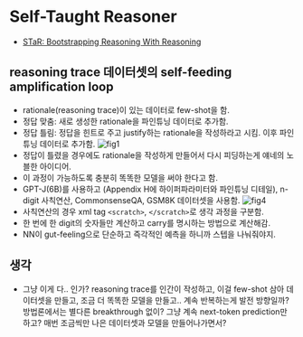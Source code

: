 # Self-Taught Reasoner
- [STaR: Bootstrapping Reasoning With Reasoning](https://arxiv.org/pdf/2203.14465)

## reasoning trace 데이터셋의 self-feeding amplification loop
- rationale(reasoning trace)이 있는 데이터로 few-shot을 함.
- 정답 맞춤: 새로 생성한 rationale을 파인튜닝 데이터로 추가함.
- 정답 틀림: 정답을 힌트로 주고 justify하는 rationale을 작성하라고 시킴. 이후 파인튜닝 데이터로 추가함.
![fig1](https://github.com/user-attachments/assets/3c793b9e-7a4d-4802-904e-794f29d42b96)
- 정답이 틀렸을 경우에도 rationale을 작성하게 만들어서 다시 피딩하는게 얘네의 노블한 아이디어.
- 이 과정이 가능하도록 충분히 똑똑한 모델을 써야 한다고 함.
- GPT-J(6B)를 사용하고 (Appendix H에 하이퍼파라미터와 파인튜닝 디테일), n-digit 사칙연산, CommonsenseQA, GSM8K 데이터셋을 사용함.
![fig4](https://github.com/user-attachments/assets/03ae2d94-b836-4cef-af4f-bbe05bb50468)
- 사칙연산의 경우 xml tag `<scratch>`, `</scratch>`로 생각 과정을 구분함.
- 한 번에 한 digit의 숫자들만 계산하고 carry를 명시하는 방법으로 계산해감.
- NN이 gut-feeling으로 단순하고 즉각적인 예측을 하니까 스텝을 나눠줘야지.

## 생각
- 그냥 이게 다.. 인가? reasoning trace를 인간이 작성하고, 이걸 few-shot 삼아 데이터셋을 만들고, 조금 더 똑똑한 모델을 만들고.. 계속 반복하는게 발전 방향일까? 방법론에서는 별다른 breakthrough 없이? 그냥 계속 next-token prediction만 하고? 매번 조금씩만 나은 데이터셋과 모델을 만들어나가면서?
